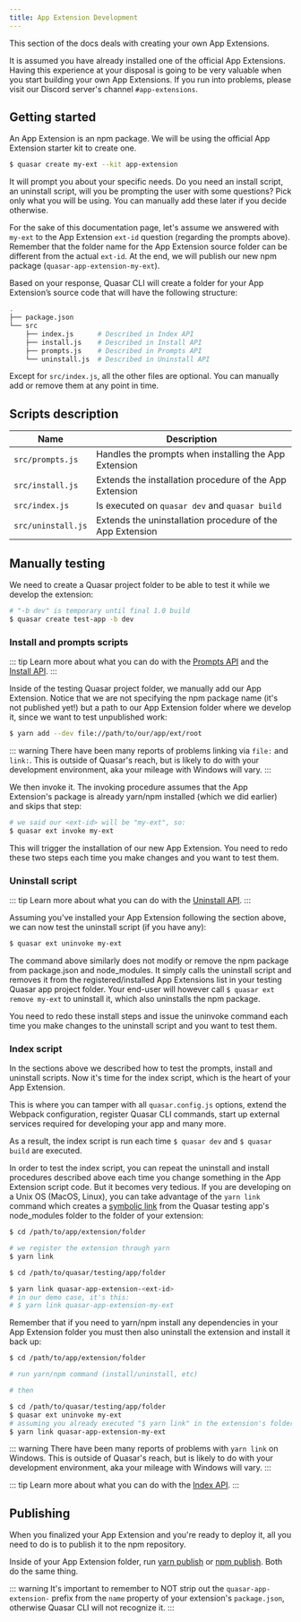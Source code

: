 ```yaml
---
title: App Extension Development
---
```


This section of the docs deals with creating your own App Extensions.

It is assumed you have already installed one of the official App Extensions. Having this experience at your disposal is going to be very valuable when you start building your own App Extensions. If you run into problems, please visit our Discord server's channel `#app-extensions`.

## Getting started
An App Extension is an npm package. We will be using the official App Extension starter kit to create one.

```bash
$ quasar create my-ext --kit app-extension
```

It will prompt you about your specific needs. Do you need an install script, an uninstall script, will you be prompting the user with some questions? Pick only what you will be using. You can manually add these later if you decide otherwise.

For the sake of this documentation page, let's assume we answered with `my-ext` to the App Extension `ext-id` question (regarding the prompts above). Remember that the folder name for the App Extension source folder can be different from the actual `ext-id`. At the end, we will publish our new npm package (`quasar-app-extension-my-ext`).

Based on your response, Quasar CLI will create a folder for your App Extension’s source code that will have the following structure:

```bash
.
├── package.json
└── src
    ├── index.js      # Described in Index API
    ├── install.js    # Described in Install API
    ├── prompts.js    # Described in Prompts API
    └── uninstall.js  # Described in Uninstall API
```

Except for `src/index.js`, all the other files are optional. You can manually add or remove them at any point in time.

## Scripts description

| Name | Description |
| --- | --- |
| `src/prompts.js` | Handles the prompts when installing the App Extension |
| `src/install.js` | Extends the installation procedure of the App Extension |
| `src/index.js` | Is executed on `quasar dev` and `quasar build` |
| `src/uninstall.js` | Extends the uninstallation procedure of the App Extension |

## Manually testing

We need to create a Quasar project folder to be able to test it while we develop the extension:

```bash
# "-b dev" is temporary until final 1.0 build
$ quasar create test-app -b dev
```

### Install and prompts scripts

::: tip
Learn more about what you can do with the [Prompts API](/app-extensions/development-guide/prompts-api) and the [Install API](/app-extensions/development-guide/install-api).
:::

Inside of the testing Quasar project folder, we manually add our App Extension. Notice that we are not specifying the npm package name (it's not published yet!) but a path to our App Extension folder where we develop it, since we want to test unpublished work:

```bash
$ yarn add --dev file://path/to/our/app/ext/root
```

::: warning
There have been many reports of problems linking via `file:` and `link:`. This is outside of Quasar's reach, but is likely to do with your development environment, aka your mileage with Windows will vary.
:::

We then invoke it. The invoking procedure assumes that the App Extension's package is already yarn/npm installed (which we did earlier) and skips that step:

```bash
# we said our <ext-id> will be "my-ext", so:
$ quasar ext invoke my-ext
```

This will trigger the installation of our new App Extension. You need to redo these two steps each time you make changes and you want to test them.

### Uninstall script

::: tip
Learn more about what you can do with the [Uninstall API](/app-extensions/development-guide/uninstall-api).
:::

Assuming you've installed your App Extension following the section above, we can now test the uninstall script (if you have any):

```bash
$ quasar ext uninvoke my-ext
```

The command above similarly does not modify or remove the npm package from package.json and node_modules. It simply calls the uninstall script and removes it from the registered/installed App Extensions list in your testing Quasar app project folder. Your end-user will however call `$ quasar ext remove my-ext` to uninstall it, which also uninstalls the npm package.

You need to redo these install steps and issue the uninvoke command each time you make changes to the uninstall script and you want to test them.

### Index script

In the sections above we described how to test the prompts, install and uninstall scripts. Now it's time for the index script, which is the heart of your App Extension.

This is where you can tamper with all `quasar.config.js` options, extend the Webpack configuration, register Quasar CLI commands, start up external services required for developing your app and many more.

As a result, the index script is run each time `$ quasar dev` and `$ quasar build` are executed.

In order to test the index script, you can repeat the uninstall and install procedures described above each time you change something in the App Extension script code. But it becomes very tedious. If you are developing on a Unix OS (MacOS, Linux), you can take advantage of the `yarn link` command which creates a [symbolic link](https://en.wikipedia.org/wiki/Symbolic_link) from the Quasar testing app's node_modules folder to the folder of your extension:

```bash
$ cd /path/to/app/extension/folder

# we register the extension through yarn
$ yarn link

$ cd /path/to/quasar/testing/app/folder

$ yarn link quasar-app-extension-<ext-id>
# in our demo case, it's this:
# $ yarn link quasar-app-extension-my-ext
```

Remember that if you need to yarn/npm install any dependencies in your App Extension folder you must then also uninstall the extension and install it back up:

```bash
$ cd /path/to/app/extension/folder

# run yarn/npm command (install/uninstall, etc)

# then

$ cd /path/to/quasar/testing/app/folder
$ quasar ext uninvoke my-ext
# assuming you already executed "$ yarn link" in the extension's folder:
$ yarn link quasar-app-extension-my-ext
```

::: warning
There have been many reports of problems with `yarn link` on Windows. This is outside of Quasar's reach, but is likely to do with your development environment, aka your mileage with Windows will vary.
:::

::: tip
Learn more about what you can do with the [Index API](/app-extensions/development-guide/index-api).
:::

## Publishing
When you finalized your App Extension and you're ready to deploy it, all you need to do is to publish it to the npm repository.

Inside of your App Extension folder, run [yarn publish](https://yarnpkg.com/lang/en/docs/cli/publish/) or [npm publish](https://docs.npmjs.com/cli/publish). Both do the same thing.

::: warning
It's important to remember to NOT strip out the `quasar-app-extension-` prefix from the `name` property of your extension's `package.json`, otherwise Quasar CLI will not recognize it.
:::
